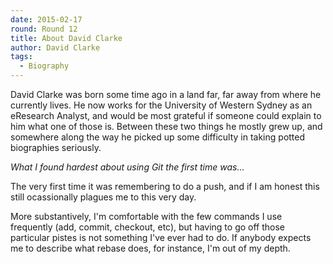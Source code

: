 ```yaml
---
date: 2015-02-17
round: Round 12
title: About David Clarke
author: David Clarke
tags:
  - Biography
---
```

David Clarke was born some time ago in a land far, far away from where he currently
lives. He now works for the University of Western Sydney as an eResearch
Analyst, and would be most grateful if someone could explain to him what one of
those is. Between these two things he mostly grew up, and somewhere along the way
he picked up some difficulty in taking potted biographies seriously.

*What I found hardest about using Git the first time was...*

The very first time it was remembering to do a push, and if I am honest this still
ocassionally plagues me to this very day.

More substantively, I'm comfortable with the few commands I use frequently (add, commit,
checkout, etc), but having to go off those particular pistes is not something I've ever
had to do. If anybody expects me to describe what rebase does, for instance, I'm out of
my depth.

